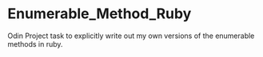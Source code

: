 # Enumerable_Method_Ruby
Odin Project task to explicitly write out my own versions of the enumerable methods in ruby. 

